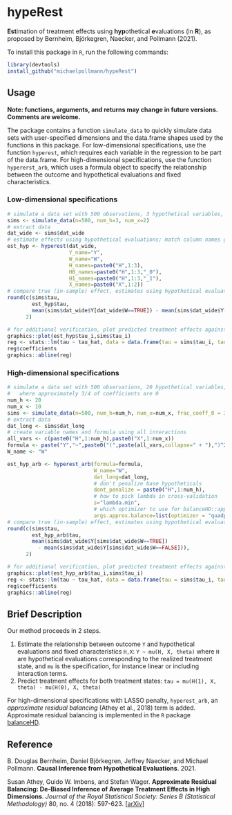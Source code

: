 # hypeRest

**Est**imation of treatment effects using **hyp**othetical **e**valuations (in **R**), as proposed by Bernheim, Björkegren, Naecker, and Pollmann (2021).

To install this package in `R`, run the following commands:  

```R
library(devtools) 
install_github("michaelpollmann/hypeRest")
```



## Usage

**Note: functions, arguments, and returns may change in future versions. Comments are welcome.**

The package contains a function `simulate_data` to quickly simulate data sets with user-specified dimensions and the data.frame shapes used by the functions in this package.
For low-dimensional specifications, use the function `hyperest`, which requires each variable in the regression to be part of the data.frame.
For high-dimensional specifications, use the function `hypererst_arb`, which uses a formula object to specify the relationship between the outcome and hypothetical evaluations and fixed characteristics.

### Low-dimensional specifications

```r
# simulate a data set with 500 observations, 3 hypothetical variables, 2 fixed characteristics
sims <- simulate_data(n=500, num_h=3, num_x=2)
# extract data
dat_wide <- sims$dat_wide
# estimate effects using hypothetical evaluations; match column names generated inside simulate_data
est_hyp <- hyperest(dat_wide,
                    Y_name="Y",
                    W_name="W",
                    H_names=paste0("H",1:3),
                    H0_names=paste0("H",1:3,"_0"),
                    H1_names=paste0("H",1:3,"_1"),
                    X_names=paste0("X",1:2))
# compare true (in-sample) effect, estimates using hypothetical evaluations, and difference in means
round(c(sims$tau,
        est_hyp$tau,
        mean(sims$dat_wide$Y[dat_wide$W==TRUE]) - mean(sims$dat_wide$Y[dat_wide$W==FALSE])),
      2)

# for additional verification, plot predicted treatment effects against individual-level effects
graphics::plot(est_hyp$tau_i,sims$tau_i)
reg <- stats::lm(tau ~ tau_hat, data = data.frame(tau = sims$tau_i, tau_hat = est_hyp$tau_i))
reg$coefficients
graphics::abline(reg)
```


### High-dimensional specifications

```r
# simulate a data set with 500 observations, 20 hypothetical variables, 10 fixed characteristics,
#   where approximately 3/4 of coefficients are 0
num_h <- 20
num_x <- 10
sims <- simulate_data(n=500, num_h=num_h, num_x=num_x, frac_coeff_0 = 3/4)
# extract data
dat_long <- sims$dat_long
# create variable names and formula using all interactions
all_vars <- c(paste0("H",1:num_h),paste0("X",1:num_x))
formula <- paste("Y","~",paste0("(",paste(all_vars,collapse=" + "),")^2"))
W_name <- "W"

est_hyp_arb <- hyperest_arb(formula=formula,
                            W_name="W",
                            dat_long=dat_long,
                            # don't penalize base hypotheticals
                            dont_penalize = paste0("H",1:num_h),
                            # how to pick lambda in cross-validation
                            s="lambda.min",
                            # which optimizer to use for balanceHD::approx.balance
                            args.approx.balance=list(optimizer = "quadprog"))
# compare true (in-sample) effect, estimates using hypothetical evaluations, and difference in means
round(c(sims$tau,
        est_hyp_arb$tau,
        mean(sims$dat_wide$Y[sims$dat_wide$W==TRUE])
          - mean(sims$dat_wide$Y[sims$dat_wide$W==FALSE])),
      2)

# for additional verification, plot predicted treatment effects against individual-level effects
graphics::plot(est_hyp_arb$tau_i,sims$tau_i)
reg <- stats::lm(tau ~ tau_hat, data = data.frame(tau = sims$tau_i, tau_hat = est_hyp_arb$tau_i))
reg$coefficients
graphics::abline(reg)
```



## Brief Description

Our method proceeds in 2 steps.

1. Estimate the relationship between outcome `Y` and hypothetical evaluations and fixed characteristics `H,X`:
        `Y ~ mu(H, X, theta)`
    where `H` are hypothetical evaluations corresponding to the realized treatment state, and `mu` is the specification, for instance linear or including interaction terms.
2. Predict treatment effects for both treatment states:
        `tau = mu(H(1), X, theta) - mu(H(0), X, theta)`

For high-dimensional specifications with LASSO penalty, `hyperest_arb`, an *approximate residual balancing* (Athey et al., 2018) term is added. Approximate residual balancing is implemented in the `R` package [balanceHD](https://github.com/swager/balanceHD).


## Reference

B. Douglas Bernheim, Daniel Björkegren, Jeffrey Naecker, and Michael Pollmann. **Causal Inference from Hypothetical Evaluations**. 2021.

Susan Athey, Guido W. Imbens, and Stefan Wager. **Approximate Residual Balancing: De-Biased Inference of Average Treatment Effects in High Dimensions**. *Journal of the Royal Statistical Society: Series B (Statistical Methodology)* 80, no. 4 (2018): 597-623. [[arXiv](https://arxiv.org/pdf/1604.07125.pdf)]
